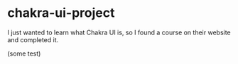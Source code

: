 # chakra-ui-project

I just wanted to learn what Chakra UI is, so I found a course on their website and completed it.

(some test)
